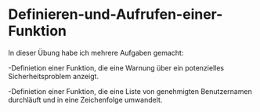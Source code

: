 # Definieren-und-Aufrufen-einer-Funktion

In dieser Übung habe ich mehrere Aufgaben gemacht:

-Definietion einer Funktion, die eine Warnung über ein potenzielles Sicherheitsproblem anzeigt.

-Definietion einer Funktion, die eine Liste von genehmigten Benutzernamen durchläuft und in eine Zeichenfolge umwandelt.
